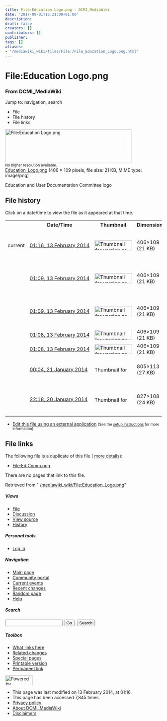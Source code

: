 ```yaml
---
title: File:Education Logo.png - DCMI_MediaWiki
date: '2017-09-01T16:21:09+01:00'
description: 
draft: false
creators: []
contributors: []
publisher: 
tags: []
aliases:
- "/mediawiki_wiki/files/File:/File_Education_Logo.png.html"
---
```


<a id="top"></a>
# File:Education Logo.png

### From DCMI\_MediaWiki

Jump to: navigation, search
<!-- start content -->
- File
- File history
- File links

 [<img alt="File:Education Logo.png" src="/images/d/dd/Education_Logo.png" width="406" height="109">](/mediawiki_wiki/files/Education_Logo.png)  
<small>No higher resolution available.</small>  
 [Education\_Logo.png](/images/d/dd/Education_Logo.png)‎ (406 × 109 pixels, file size: 21 KB, MIME type: image/png)

Education and User Documentation Committee logo

<!-- 
NewPP limit report
Preprocessor node count: 1/1000000
Post-expand include size: 0/2097152 bytes
Template argument size: 0/2097152 bytes
Expensive parser function count: 0/100
-->
## File history

Click on a date/time to view the file as it appeared at that time.

<table class="wikitable filehistory">
  <tr>
    <td></td>
    <th>Date/Time</th>
    <th>Thumbnail</th>
    <th>Dimensions</th>
    <th>User</th>
    <th>Comment</th>
  </tr>
  <tr>
    <td>current</td>
    <td class="filehistory-selected" style="white-space: nowrap;"><a href="/mediawiki_wiki/files/Education_Logo.png">01:16, 13 February 2014</a></td>
    <td><a href="/images/d/dd/Education_Logo.png"><img alt="Thumbnail for version as of 01:16, 13 February 2014" src="/images/d/dd/Education_Logo.png" width="120" height="32"></a></td>
    <td>406×109 <span style="white-space: nowrap;">(21 KB)</span>
    </td>
    <td>
      <a href="/index.php?title=User:StuartSutton&amp;action=edit&amp;redlink=1" class="new mw-userlink" title="User:StuartSutton (page does not exist)">StuartSutton</a> <span style="white-space: nowrap;"> <span class="mw-usertoollinks">(<a href="/index.php?title=User_talk:StuartSutton&amp;action=edit&amp;redlink=1" class="new" title="User talk:StuartSutton (page does not exist)">Talk</a> | <a href="/index.php/Special:Contributions/StuartSutton" title="Special:Contributions/StuartSutton">contribs</a>)</span></span>
    </td>
    <td> <span class="comment">(Reverted to version as of 01:08, 13 February 2014)</span>
    </td>
  </tr>
  <tr>
    <td></td>
    <td style="white-space: nowrap;"><a href="/images/archive/d/dd/20140213011617%21Education_Logo.png">01:09, 13 February 2014</a></td>
    <td><a href="/images/archive/d/dd/20140213011617%21Education_Logo.png"><img alt="Thumbnail for version as of 01:09, 13 February 2014" src="/images/archive/d/dd/20140213011617%21Education_Logo.png" width="120" height="32"></a></td>
    <td>406×109 <span style="white-space: nowrap;">(21 KB)</span>
    </td>
    <td>
      <a href="/index.php?title=User:StuartSutton&amp;action=edit&amp;redlink=1" class="new mw-userlink" title="User:StuartSutton (page does not exist)">StuartSutton</a> <span style="white-space: nowrap;"> <span class="mw-usertoollinks">(<a href="/index.php?title=User_talk:StuartSutton&amp;action=edit&amp;redlink=1" class="new" title="User talk:StuartSutton (page does not exist)">Talk</a> | <a href="/index.php/Special:Contributions/StuartSutton" title="Special:Contributions/StuartSutton">contribs</a>)</span></span>
    </td>
    <td> <span class="comment">(Reverted to version as of 01:08, 13 February 2014)</span>
    </td>
  </tr>
  <tr>
    <td></td>
    <td style="white-space: nowrap;"><a href="/images/archive/d/dd/20140213010955%21Education_Logo.png">01:09, 13 February 2014</a></td>
    <td><a href="/images/archive/d/dd/20140213010955%21Education_Logo.png"><img alt="Thumbnail for version as of 01:09, 13 February 2014" src="/images/archive/d/dd/20140213010955%21Education_Logo.png" width="120" height="32"></a></td>
    <td>406×109 <span style="white-space: nowrap;">(21 KB)</span>
    </td>
    <td>
      <a href="/index.php?title=User:StuartSutton&amp;action=edit&amp;redlink=1" class="new mw-userlink" title="User:StuartSutton (page does not exist)">StuartSutton</a> <span style="white-space: nowrap;"> <span class="mw-usertoollinks">(<a href="/index.php?title=User_talk:StuartSutton&amp;action=edit&amp;redlink=1" class="new" title="User talk:StuartSutton (page does not exist)">Talk</a> | <a href="/index.php/Special:Contributions/StuartSutton" title="Special:Contributions/StuartSutton">contribs</a>)</span></span>
    </td>
    <td> <span class="comment">(Reverted to version as of 01:08, 13 February 2014)</span>
    </td>
  </tr>
  <tr>
    <td></td>
    <td style="white-space: nowrap;"><a href="/images/archive/d/dd/20140213010918%21Education_Logo.png">01:08, 13 February 2014</a></td>
    <td><a href="/images/archive/d/dd/20140213010918%21Education_Logo.png"><img alt="Thumbnail for version as of 01:08, 13 February 2014" src="/images/archive/d/dd/20140213010918%21Education_Logo.png" width="120" height="32"></a></td>
    <td>406×109 <span style="white-space: nowrap;">(21 KB)</span>
    </td>
    <td>
      <a href="/index.php?title=User:StuartSutton&amp;action=edit&amp;redlink=1" class="new mw-userlink" title="User:StuartSutton (page does not exist)">StuartSutton</a> <span style="white-space: nowrap;"> <span class="mw-usertoollinks">(<a href="/index.php?title=User_talk:StuartSutton&amp;action=edit&amp;redlink=1" class="new" title="User talk:StuartSutton (page does not exist)">Talk</a> | <a href="/index.php/Special:Contributions/StuartSutton" title="Special:Contributions/StuartSutton">contribs</a>)</span></span>
    </td>
    <td> <span class="comment">(Education &amp; Outreach logo)</span>
    </td>
  </tr>
  <tr>
    <td></td>
    <td style="white-space: nowrap;"><a href="/images/archive/d/dd/20140213010859%21Education_Logo.png">01:08, 13 February 2014</a></td>
    <td><a href="/images/archive/d/dd/20140213010859%21Education_Logo.png"><img alt="Thumbnail for version as of 01:08, 13 February 2014" src="/images/archive/d/dd/20140213010859%21Education_Logo.png" width="120" height="32"></a></td>
    <td>406×109 <span style="white-space: nowrap;">(21 KB)</span>
    </td>
    <td>
      <a href="/index.php?title=User:StuartSutton&amp;action=edit&amp;redlink=1" class="new mw-userlink" title="User:StuartSutton (page does not exist)">StuartSutton</a> <span style="white-space: nowrap;"> <span class="mw-usertoollinks">(<a href="/index.php?title=User_talk:StuartSutton&amp;action=edit&amp;redlink=1" class="new" title="User talk:StuartSutton (page does not exist)">Talk</a> | <a href="/index.php/Special:Contributions/StuartSutton" title="Special:Contributions/StuartSutton">contribs</a>)</span></span>
    </td>
    <td> <span class="comment">(Education &amp; Outreach logo)</span>
    </td>
  </tr>
  <tr>
    <td></td>
    <td style="white-space: nowrap;"><a href="/images/archive/d/dd/20140213010822%21Education_Logo.png">00:04, 21 January 2014</a></td>
    <td><a href="/images/archive/d/dd/20140213010822%21Education_Logo.png"><img alt="Thumbnail for version as of 00:04, 21 January 2014" src="/images/archive/d/dd/20140213010822%21Education_Logo.png" width="120" height="17"></a></td>
    <td>805×113 <span style="white-space: nowrap;">(27 KB)</span>
    </td>
    <td>
      <a href="/index.php?title=User:StuartSutton&amp;action=edit&amp;redlink=1" class="new mw-userlink" title="User:StuartSutton (page does not exist)">StuartSutton</a> <span style="white-space: nowrap;"> <span class="mw-usertoollinks">(<a href="/index.php?title=User_talk:StuartSutton&amp;action=edit&amp;redlink=1" class="new" title="User talk:StuartSutton (page does not exist)">Talk</a> | <a href="/index.php/Special:Contributions/StuartSutton" title="Special:Contributions/StuartSutton">contribs</a>)</span></span>
    </td>
    <td> <span class="comment">(Education &amp; User Documentation Committee)</span>
    </td>
  </tr>
  <tr>
    <td></td>
    <td style="white-space: nowrap;"><a href="/images/archive/d/dd/20140121000443%21Education_Logo.png">22:18, 20 January 2014</a></td>
    <td><a href="/images/archive/d/dd/20140121000443%21Education_Logo.png"><img alt="Thumbnail for version as of 22:18, 20 January 2014" src="/images/archive/d/dd/20140121000443%21Education_Logo.png" width="120" height="16"></a></td>
    <td>827×108 <span style="white-space: nowrap;">(24 KB)</span>
    </td>
    <td>
      <a href="/index.php?title=User:StuartSutton&amp;action=edit&amp;redlink=1" class="new mw-userlink" title="User:StuartSutton (page does not exist)">StuartSutton</a> <span style="white-space: nowrap;"> <span class="mw-usertoollinks">(<a href="/index.php?title=User_talk:StuartSutton&amp;action=edit&amp;redlink=1" class="new" title="User talk:StuartSutton (page does not exist)">Talk</a> | <a href="/index.php/Special:Contributions/StuartSutton" title="Special:Contributions/StuartSutton">contribs</a>)</span></span>
    </td>
    <td> <span class="comment">(Education and User Documentation Committee logo)</span>
    </td>
  </tr>
</table>

  

- [Edit this file using an external application](/index.php?title=File:Education_Logo.png&action=edit&externaledit=true&mode=file "File:Education Logo.png") <small>(See the <a href="http://www.mediawiki.org/wiki/Manual:External_editors" class="external text" rel="nofollow">setup instructions</a> for more information)</small>

## File links

The following file is a duplicate of this file ( [more details](/index.php/Special:FileDuplicateSearch/Education_Logo.png "Special:FileDuplicateSearch/Education Logo.png")):

- [File:Ed Comm.png](/mediawiki_wiki/files/File:/File:Ed_Comm.png.html) 

There are no pages that link to this file.

Retrieved from " [/mediawiki_wiki/File:Education\_Logo.png](/mediawiki_wiki/files/File:/File:Education_Logo.png.html)"

<!-- end content -->

##### Views

- [File](/mediawiki_wiki/files/File:/File:Education_Logo.png.html)
- [Discussion](/index.php?title=File_talk:Education_Logo.png&action=edit&redlink=1 "Discussion about the content page [t]")
- [View source](/index.php?title=File:Education_Logo.png&action=edit "This page is protected.
You can view its source [e]")
- [History](/index.php?title=File:Education_Logo.png&action=history "Past revisions of this page [h]")

##### Personal tools

- [Log in](/index.php?title=Special:UserLogin&returnto=File:Education_Logo.png "You are encouraged to log in; however, it is not mandatory [o]")

<script type="text/javascript"> if (window.isMSIE55) fixalpha(); </script>

##### Navigation

- [Main page](/index.php/Main_Page "Visit the main page [z]")
- [Community portal](/index.php/DCMI_MediaWiki:Community_portal "About the project, what you can do, where to find things")
- [Current events](/index.php/DCMI_MediaWiki:Current_events "Find background information on current events")
- [Recent changes](/index.php/Special:RecentChanges "The list of recent changes in the wiki [r]")
- [Random page](/index.php/Special:Random "Load a random page [x]")
- [Help](/index.php/Help:Contents "The place to find out")

##### <label for="searchInput">Search</label>

<form action="/index.php" id="searchform">
				<input type="hidden" name="title" value="Special:Search">
				<input id="searchInput" title="Search DCMI_MediaWiki" accesskey="f" type="search" name="search">
				<input type="submit" name="go" class="searchButton" id="searchGoButton" value="Go" title="Go to a page with this exact name if exists"> 
				<input type="submit" name="fulltext" class="searchButton" id="mw-searchButton" value="Search" title="Search the pages for this text">
			</form>

##### Toolbox

- [What links here](/index.php/Special:WhatLinksHere/File:Education_Logo.png "List of all wiki pages that link here [j]")
- [Related changes](/index.php/Special:RecentChangesLinked/File:Education_Logo.png "Recent changes in pages linked from this page [k]")
- [Special pages](/index.php/Special:SpecialPages "List of all special pages [q]")
- [Printable version](/index.php?title=File:Education_Logo.png&printable=yes "Printable version of this page [p]")
- [Permanent link](/index.php?title=File:Education_Logo.png&oldid=6778 "Permanent link to this revision of the page")

<!-- end of the left (by default at least) column -->

 [<img src="/skins/common/images/poweredby_mediawiki_88x31.png" height="31" width="88" alt="Powered by MediaWiki">](http://www.mediawiki.org/)

- This page was last modified on 13 February 2014, at 01:16.
- This page has been accessed 7,845 times.
- [Privacy policy](/index.php/DCMI_MediaWiki:Privacy_policy "DCMI MediaWiki:Privacy policy")
- [About DCMI\_MediaWiki](/index.php/DCMI_MediaWiki:About "DCMI MediaWiki:About")
- [Disclaimers](/index.php/DCMI_MediaWiki:General_disclaimer "DCMI MediaWiki:General disclaimer")

<script>if (window.runOnloadHook) runOnloadHook();</script><!-- Served in 0.495 secs. -->
